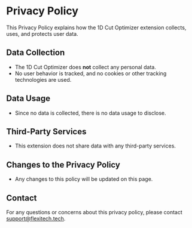 # Privacy Policy

This Privacy Policy explains how the 1D Cut Optimizer extension collects, uses, and protects user data.

## Data Collection
- The 1D Cut Optimizer does **not** collect any personal data.
- No user behavior is tracked, and no cookies or other tracking technologies are used.

## Data Usage
- Since no data is collected, there is no data usage to disclose.

## Third-Party Services
- This extension does not share data with any third-party services.

## Changes to the Privacy Policy
- Any changes to this policy will be updated on this page.

## Contact
For any questions or concerns about this privacy policy, please contact [support@flexitech.tech](mailto:support@flexitech.tech).
